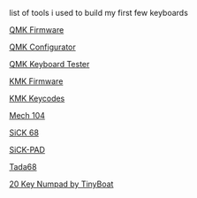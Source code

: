 list of tools i used to build my first few keyboards

[QMK Firmware](https://qmk.fm/)

[QMK Configurator](https://config.qmk.fm)

[QMK Keyboard Tester](https://config.qmk.fm/#/test)


[KMK Firmware](http://kmkfw.io/)

[KMK Keycodes](http://kmkfw.io/docs/keycodes/)


[]()


[Mech 104](https://www.printables.com/model/413280-mechanical-keyboard-mech-104)

[]()


[SiCK 68](https://www.printables.com/model/108577-mechanical-keyboard-sick-68)

[SiCK-PAD](https://www.printables.com/model/108573-mechanical-keyboard-sick-pad)


[Tada68](https://www.printables.com/model/108581-mechanical-keyboard-tada68)


[20 Key Numpad by TinyBoat](https://www.printables.com/model/156379-number-pad-case)

